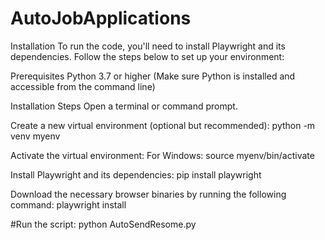 # AutoJobApplications
Installation
To run the code, you'll need to install Playwright and its dependencies. Follow the steps below to set up your environment:

Prerequisites
Python 3.7 or higher (Make sure Python is installed and accessible from the command line)

Installation Steps
Open a terminal or command prompt.

Create a new virtual environment (optional but recommended):
python -m venv myenv

Activate the virtual environment:
For Windows:
source myenv/bin/activate

Install Playwright and its dependencies:
pip install playwright

Download the necessary browser binaries by running the following command:
playwright install

#Run the script:
python AutoSendResome.py
